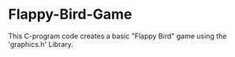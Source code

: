 # Flappy-Bird-Game
This C-program code creates a basic "Flappy Bird" game using the 'graphics.h' Library. 
